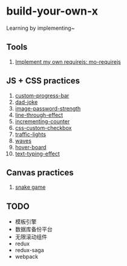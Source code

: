 # build-your-own-x
Learning by implementing~

## Tools
1. [Implement my own requirejs: mo-requirejs](https://github.com/uniquemo/mo-requirejs)

## JS + CSS practices
1. [custom-progress-bar](https://github.com/uniquemo/practices/tree/master/001_custom-progress-bar)
2. [dad-joke](https://github.com/uniquemo/practices/tree/master/002_dad-jokes)
3. [image-password-strength](https://github.com/uniquemo/practices/tree/master/003_image-password-strength)
4. [line-through-effect](https://github.com/uniquemo/practices/tree/master/004_line-through-effect)
5. [incrementing-counter](https://github.com/uniquemo/practices/tree/master/005_incrementing-counter)
6. [css-custom-checkbox](https://github.com/uniquemo/practices/tree/master/006_css-custom-checkbox)
7. [traffic-lights](https://github.com/uniquemo/practices/tree/master/007_traffic-lights)
8. [waves](https://github.com/uniquemo/practices/tree/master/008_waves)
9. [hover-board](https://github.com/uniquemo/practices/tree/master/009_hover-board)
10. [text-typing-effect](https://github.com/uniquemo/practices/tree/master/010_text-typing-effect)

## Canvas practices
1. [snake game](https://github.com/uniquemo/practices/tree/master/011_snake-game)

## TODO
- 模板引擎
- 数据库备份平台
- 无限滚动组件
- redux
- redux-saga
- webpack
